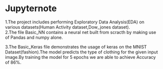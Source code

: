 # Jupyternote
1.The project includes performing Exploratory Data Analysis(EDA) on various datasets(Human Activity dataset,Dow_jones dataset).                     
2.The file Basic_NN contains a neural net built from scracth by making use of Pandas and  numpy alone.

3.The Basic_Keras file demonstrates the usage of keras on the MNIST Dataset(fashion).The model  predicts the type of clothing for the  given input image.By training the model for 5  epochs we are able to achieve Accuracy of 86%.



